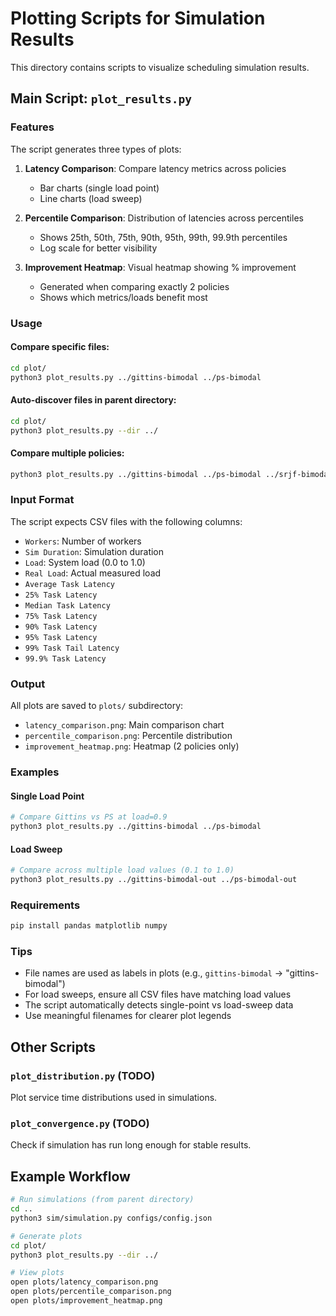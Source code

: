 # Plotting Scripts for Simulation Results

This directory contains scripts to visualize scheduling simulation results.

## Main Script: `plot_results.py`

### Features

The script generates three types of plots:

1. **Latency Comparison**: Compare latency metrics across policies
   - Bar charts (single load point)
   - Line charts (load sweep)

2. **Percentile Comparison**: Distribution of latencies across percentiles
   - Shows 25th, 50th, 75th, 90th, 95th, 99th, 99.9th percentiles
   - Log scale for better visibility

3. **Improvement Heatmap**: Visual heatmap showing % improvement
   - Generated when comparing exactly 2 policies
   - Shows which metrics/loads benefit most

### Usage

#### Compare specific files:
```bash
cd plot/
python3 plot_results.py ../gittins-bimodal ../ps-bimodal
```

#### Auto-discover files in parent directory:
```bash
cd plot/
python3 plot_results.py --dir ../
```

#### Compare multiple policies:
```bash
python3 plot_results.py ../gittins-bimodal ../ps-bimodal ../srjf-bimodal
```

### Input Format

The script expects CSV files with the following columns:
- `Workers`: Number of workers
- `Sim Duration`: Simulation duration
- `Load`: System load (0.0 to 1.0)
- `Real Load`: Actual measured load
- `Average Task Latency`
- `25% Task Latency`
- `Median Task Latency`
- `75% Task Latency`
- `90% Task Latency`
- `95% Task Latency`
- `99% Task Tail Latency`
- `99.9% Task Latency`

### Output

All plots are saved to `plots/` subdirectory:
- `latency_comparison.png`: Main comparison chart
- `percentile_comparison.png`: Percentile distribution
- `improvement_heatmap.png`: Heatmap (2 policies only)

### Examples

#### Single Load Point
```bash
# Compare Gittins vs PS at load=0.9
python3 plot_results.py ../gittins-bimodal ../ps-bimodal
```

#### Load Sweep
```bash
# Compare across multiple load values (0.1 to 1.0)
python3 plot_results.py ../gittins-bimodal-out ../ps-bimodal-out
```

### Requirements

```bash
pip install pandas matplotlib numpy
```

### Tips

- File names are used as labels in plots (e.g., `gittins-bimodal` → "gittins-bimodal")
- For load sweeps, ensure all CSV files have matching load values
- The script automatically detects single-point vs load-sweep data
- Use meaningful filenames for clearer plot legends

## Other Scripts

### `plot_distribution.py` (TODO)
Plot service time distributions used in simulations.

### `plot_convergence.py` (TODO)
Check if simulation has run long enough for stable results.

## Example Workflow

```bash
# Run simulations (from parent directory)
cd ..
python3 sim/simulation.py configs/config.json

# Generate plots
cd plot/
python3 plot_results.py --dir ../

# View plots
open plots/latency_comparison.png
open plots/percentile_comparison.png
open plots/improvement_heatmap.png
```
